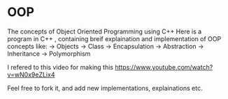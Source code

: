 # OOP
The concepts of Object Oriented Programming using C++
Here is a program in C++ , containing breif explaination and implementation of OOP concepts like:
-> Objects
-> Class
-> Encapsulation
-> Abstraction
-> Inheritance
-> Polymorphism

I refered to this video for making this 
https://www.youtube.com/watch?v=wN0x9eZLix4

Feel free to fork it, and add new implementations, explainations etc.
